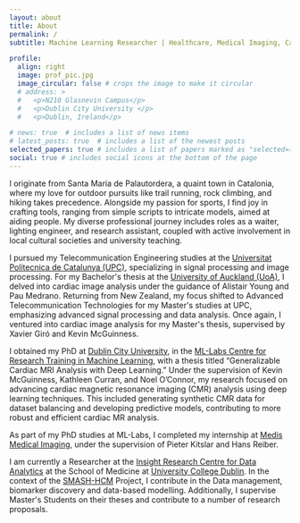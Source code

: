 ```yaml
---
layout: about
title: About
permalink: /
subtitle: Machine Learning Researcher | Healthcare, Medical Imaging, Cardiology | Boosting Clinical Tools through AI

profile:
  align: right
  image: prof_pic.jpg
  image_circular: false # crops the image to make it circular
  # address: >
  #   <p>N210 Glasnevin Campus</p>
  #   <p>Dublin City University </p>
  #   <p>Dublin, Ireland</p>

# news: true  # includes a list of news items
# latest_posts: true  # includes a list of the newest posts
selected_papers: true # includes a list of papers marked as "selected={true}"
social: true # includes social icons at the bottom of the page
---
```


I originate from Santa Maria de Palautordera, a quaint town in Catalonia, where my love for outdoor pursuits like trail running, rock climbing, and hiking takes precedence. Alongside my passion for sports, I find joy in crafting tools, ranging from simple scripts to intricate models, aimed at aiding people. My diverse professional journey includes roles as a waiter, lighting engineer, and research assistant, coupled with active involvement in local cultural societies and university teaching.

I pursued my Telecommunication Engineering studies at the <a href='https://www.upc.edu/'>Universitat Politecnica de Catalunya (UPC)</a>, specializing in signal processing and image processing. For my Bachelor's thesis at the <a href='https://www.auckland.ac.nz/en.html/'>University of Auckland (UoA)</a>, I delved into cardiac image analysis under the guidance of Alistair Young and Pau Medrano. Returning from New Zealand, my focus shifted to Advanced Telecommunication Technologies for my Master's studies at UPC, emphasizing advanced signal processing and data analysis. Once again, I ventured into cardiac image analysis for my Master's thesis, supervised by Xavier Giró and Kevin McGuinness. 

I obtained my PhD at <a href='https://dcu.ie/'>Dublin City University</a>, in the <a href='https://ml-labs.ie/'>ML-Labs Centre for Research Training in Machine Learning</a>, with a thesis titled “Generalizable Cardiac MRI Analysis with Deep Learning.” Under the supervision of Kevin McGuinness, Kathleen Curran, and Noel O’Connor, my research focused on advancing cardiac magnetic resonance imaging (CMR) analysis using deep learning techniques. This included generating synthetic CMR data for dataset balancing and developing predictive models, contributing to more robust and efficient cardiac MR analysis.

As part of my PhD studies at ML-Labs, I completed my internship at <a href='https://medisimaging.com/about/'>Medis Medical Imaging</a>, under the supervision of Pieter Kitslar and Hans Reiber.

I am currently a Researcher at the <a href='https://www.insight-centre.org/'>Insight Research Centre for Data Analytics</a> at the School of Medicine at <a href='https://www.ucd.ie/'>University College Dublin</a>. In the context of the <a href='https://smash-hcm.eu/'>SMASH-HCM</a> Project, I contribute in the Data management, biomarker discovery and data-based modelling. Additionally, I supervise Master's Students on their theses and contribute to a number of research proposals.

<!-- <!-- Write your biography here. Tell the world about yourself. Link to your favorite [subreddit](http://reddit.com). You can put a picture in, too. The code is already in, just name your picture `prof_pic.jpg` and put it in the `img/` folder.

Put your address / P.O. box / other info right below your picture. You can also disable any of these elements by editing `profile` property of the YAML header of your `_pages/about.md`. Edit `_bibliography/papers.bib` and Jekyll will render your [publications page](/al-folio/publications/) automatically.

Link to your social media connections, too. This theme is set up to use [Font Awesome icons](https://fontawesome.com/) and [Academicons](https://jpswalsh.github.io/academicons/), like the ones below. Add your Facebook, Twitter, LinkedIn, Google Scholar, or just disable all of them. -->
